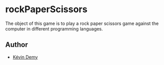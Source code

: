 # rockPaperScissors
The object of this game is to play a rock paper scissors game against the computer in different programming languages.
## Author
- [Kévin Demy](https://github.com/Sakutaroo)
